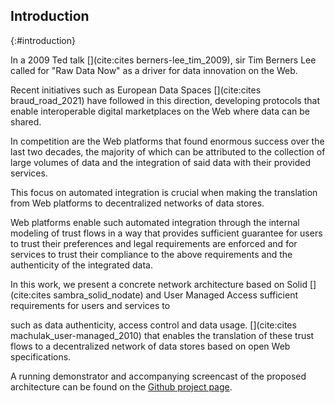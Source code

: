 ## Introduction
{:#introduction}

<!-- A move for making data available -->
In a 2009 Ted talk [](cite:cites berners-lee_tim_2009), sir Tim Berners Lee called
for "Raw Data Now" as a driver for data innovation on the Web.
<!-- Data sharing initiatives -->
Recent initiatives such as European Data Spaces 
[](cite:cites braud_road_2021) have followed in this direction,
developing protocols that enable interoperable digital marketplaces
on the Web where data can be shared.
<!-- Web platforms thrive on collecting and INTEGRATING large amounts of data -->
In competition are the Web platforms 
that found enormous success 
over the last two decades, 
the majority of which can be 
attributed to the collection 
of large volumes of data and 
the integration of said data 
with their provided services.
<!-- Automated integration -->
This focus on automated integration
is crucial when making the translation
from Web platforms to decentralized 
networks of data stores.
<!-- integration relies on trust flows -->
Web platforms enable such automated 
integration through the internal modeling
of trust flows in a way that provides sufficient
guarantee for users to trust their preferences
and legal requirements are enforced and for
services to trust their compliance to the
above requirements and the authenticity
of the integrated data.
<!-- todo: the above might need a final rewrite -->
<!-- So we need to translate these trust flows! -->
In this work, we present a concrete 
network architecture based on Solid 
[](cite:cites sambra_solid_nodate)
and User Managed Access  sufficient
requirements for users and services to 

such as data authenticity, access control
and data usage. 
[](cite:cites machulak_user-managed_2010) 
that enables the translation of these trust 
flows to a decentralized network of data 
stores based on open Web specifications.
<!-- References -->
A running demonstrator and accompanying 
screencast of the proposed architecture
can be found on the [Github project page](https://github.com/SolidLabResearch/trust-exchange-demo).









<!-- Decentralization and data sharing -->

<!-- Decentralization efforts for data storage gave gained a lot of traction recently.
Where decentralized data storage and sharing has its roots in the early days of the Web
through protocols such as torrent [CITE], these lacked the ability to model the required
trust flows to handle sensitive data. -->

<!-- todo: include the recent initiatives -->
<!-- In this space, initiatives such as the Solid protocol, multiple Data Space initiatives such as
IDSA and PrometheusX and Digital Wallets provide the direction of the future of
decentralized data storage architectures for the Web. -->

<!-- 
To handle such sensitive data, decentralized data storage initiatives 
started to include control mechanisms into the network architecture.
[Possible mentions / citations: Solid protocol, International Data Space Association, Digital (Identity) Wallets, ...].
These network architectures enable the modeling and enforcement of access (and usage) requirements to automate trust flows in the network. -->


<!-- Provenance modeling?? -->

<!-- Combining the above - NEED -->

<!-- 
In these authorized data sharing networks, two main focal points are emerging.
Data sharing initiatives focus on providing protocols to enable data sharing
networks based on a connector architecture that existing data sources can 
connect to and register their data on. These connectors  manage a catalog that
supports any type of resource to be registered, and enforce both access
(and usage [FIND SOURCE!!]) requirements on top of the registered resources.
Such marketplaces require manual review for (agreement and?) integration of data.
On the other hand, initiatives such as Digital Identity Wallets focus on tight 
data models and standards to maximize integration of smaller sets of well managed
credentials in the network.  -->


<!-- WHAT ARE THE DOWNSIDES OF WALLETS??? -->

<!-- 
Where these wallets allow for strong integration,
they rely on strong centralized management of 
data models and authorization mechanisms, 
limiting their full potential.
[This is a pretty weak point, and they can adapt as well?? not sure] -->



<!-- [todo: look into access and usage control of these wallets more thoroughly]
[Local data storage, Wallets will be compliant with the General Data Protection Regulation and Cybersecurity certified.]
[At the mercy of data sharing capabilities set by centralized instances] -->

 <!--https://ec.europa.eu/digital-building-blocks/sites/display/EUDIGITALIDENTITYWALLET/Security+and+Privacy  -->

<!-- 
In these authorized data sharing ecosystems, we see the emergence of two ecosystem designs.
The data spaces initiatives focus on digital data markeplaces as emerging ecosystems that 
can steer innovation through interoperability of standards for exchanging data on the Web.
The focus here is on connecting existing infrastructures that handle data into such a 
sharing network through connector architectures and alignment on these connectors
in terms of how data can be added to their catalog and how policies can be enforced over the data. [Europe initiatives. IDSA. PrometheusX, ...]
On the other side there is a push for wallets and digital identifiers that combine the notion of 
protected data with the requirement that the data stored in these wallets must be widely integrated,
in the same notion that a passport can be used internationally and still is recognized as a valid identifier.
The focus here is not on the quantity or variety of data supported, but on the interoperability and
verifiability of smaller sets of data to enable maximal integration. -->







<!-- 
* 3 parts: interop and trust in data, in access control and usage control

* Second part of automation requires modeling the required flows of trust throughout these decentralized systems for data sharing
* Work on verifiable credentials
* Work on GDPR in ODRL  

* Raw Data Now <-> Trust Envelopes! 
* -->
